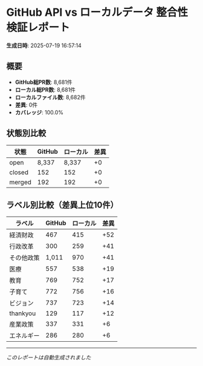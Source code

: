 # GitHub API vs ローカルデータ 整合性検証レポート

**生成日時**: 2025-07-19 16:57:14

## 概要

- **GitHub総PR数**: 8,681件
- **ローカル総PR数**: 8,681件
- **ローカルファイル数**: 8,682件
- **差異**: 0件
- **カバレッジ**: 100.0%

## 状態別比較

| 状態 | GitHub | ローカル | 差異 |
|------|--------|----------|------|
| open | 8,337 | 8,337 | +0 |
| closed | 152 | 152 | +0 |
| merged | 192 | 192 | +0 |

## ラベル別比較（差異上位10件）

| ラベル | GitHub | ローカル | 差異 |
|--------|--------|----------|------|
| 経済財政 | 467 | 415 | +52 |
| 行政改革 | 300 | 259 | +41 |
| その他政策 | 1,011 | 970 | +41 |
| 医療 | 557 | 538 | +19 |
| 教育 | 769 | 752 | +17 |
| 子育て | 772 | 756 | +16 |
| ビジョン | 737 | 723 | +14 |
| thankyou | 129 | 117 | +12 |
| 産業政策 | 337 | 331 | +6 |
| エネルギー | 286 | 280 | +6 |

---
*このレポートは自動生成されました*